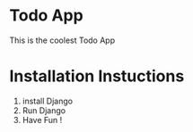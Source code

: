 # Todo App

This is the coolest Todo App


# Installation Instuctions

1. install Django
2. Run Django
3. Have Fun ! 